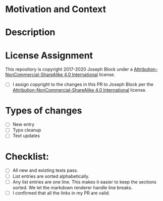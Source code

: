 <!--- Provide a general summary of your changes in the Title above -->

# Motivation and Context
<!--- Why is this change required? What problem does it solve? -->
<!--- If it fixes an open issue, please link to the issue here. -->

# Description
<!--- Describe your changes in detail -->

# License Assignment

This repository is copyright 2017-2020 Joseph Block under a [Attribution-NonCommercial-ShareAlike 4.0 International](#attribution-noncommercial-sharealike-40-international) license.

- [ ] I assign copyright to the changes in this PR to Joseph Block per the [Attribution-NonCommercial-ShareAlike 4.0 International](#attribution-noncommercial-sharealike-40-international) license.

# Types of changes
<!--- What types of changes does your PR introduce? Put an `x` in all the boxes that apply: -->

- [ ] New entry
- [ ] Typo cleanup
- [ ] Text updates

# Checklist:
<!--- Go over all the following points, and put an `x` in all the boxes that apply. -->
<!--- If you're unsure about any of these, don't hesitate to ask in a comment -->

- [ ] All new and existing tests pass.
- [ ] List entries are sorted alphabetically.
- [ ] Any list entries are one line. This makes it easier to keep the sections sorted. We let the markdown renderer handle line breaks.
- [ ] I confirmed that all the links in my PR are valid.
